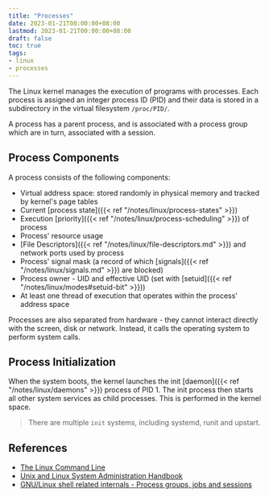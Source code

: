 ```yaml
---
title: "Processes"
date: 2023-01-21T00:00:00+08:00
lastmod: 2023-01-21T00:00:00+08:00
draft: false
toc: true
tags:
- linux
- processes
---
```


The Linux kernel manages the execution of programs with processes. Each process
is assigned an integer process ID (PID) and their data is stored in a
subdirectory in the virtual filesystem `/proc/PID/`.

A process has a parent process, and is associated with a process group which are
in turn, associated with a session.

## Process Components

A process consists of the following components:
- Virtual address space: stored randomly in physical memory and tracked by
  kernel's page tables
- Current [process state]({{< ref "/notes/linux/process-states" >}})
- Execution [priority]({{< ref "/notes/linux/process-scheduling" >}}) of process
- Process' resource usage
- [File Descriptors]({{< ref "/notes/linux/file-descriptors.md" >}}) and network
  ports used by process
- Process' signal mask (a record of which [signals]({{< ref "/notes/linux/signals.md" >}}) are blocked)
- Process owner - UID and effective UID (set with [setuid]({{< ref
  "/notes/linux/modes#setuid-bit" >}}))
- At least one thread of execution that operates within the
  process' address space

Processes are also separated from hardware - they cannot interact directly with
the screen, disk or network. Instead, it calls the operating system to perform
system calls.

## Process Initialization

When the system boots, the kernel launches the init [daemon]({{< ref
"/notes/linux/daemons" >}}) process
of PID 1. The init process then starts all other system services as child
processes. This is performed in the kernel space.

>There are multiple `init` systems, including systemd, runit and upstart.

## References
- [The Linux Command Line](https://linuxcommand.org/tlcl.php)
- [Unix and Linux System Administration Handbook](https://www.amazon.com/UNIX-Linux-System-Administration-Handbook/dp/0134277554)
- [GNU/Linux shell related internals - Process groups, jobs and
  sessions](https://biriukov.dev/docs/fd-pipe-session-terminal/3-process-groups-jobs-and-sessions/#process-groups-jobs-and-sessions)
